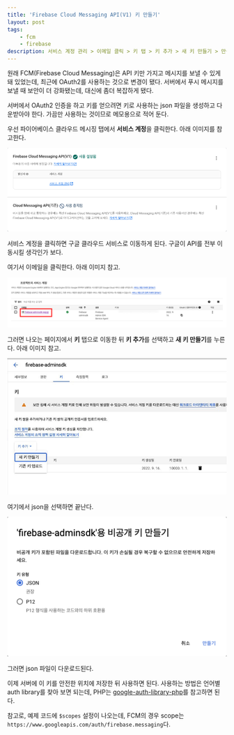 ```yaml
---
title: 'Firebase Cloud Messaging API(V1) 키 만들기'
layout: post
tags: 
    - fcm
    - firebase
description: 서비스 계정 관리 > 이메일 클릭 > 키 탭 > 키 추가 > 새 키 만들기 > 만들기 > json
---
```


원래 FCM(Firebase Cloud Messaging)은 API 키만 가지고 메시지를 보낼 수 있게 돼 있었는데, 최근에 OAuth2를 사용하는 것으로 변경이 됐다. 서버에서 푸시 메시지를 보낼 때 보안이 더 강화됐는데, 대신에 좀더 복잡하게 됐다.

서버에서 OAuth2 인증을 하고 키를 얻으려면 키로 사용하는 json 파일을 생성하고 다운받아야 한다. 가끔만 사용하는 것이므로 메모용으로 적어 둔다.

우선 파이어베이스 클라우드 메시징 탭에서 **서비스 계정**을 클릭한다. 아래 이미지를 참고한다.

![](/assets/2022/firebase-cloud-messaging-api(v1)-1.png)

서비스 계정을 클릭하면 구글 클라우드 서비스로 이동하게 된다. 구글이 API를 전부 이동시킬 생각인가 보다.

여기서 이메일을 클릭한다. 아래 이미지 참고.

![](/assets/2022/firebase-cloud-messaging-api(v1)-2.png)

그러면 나오는 페이지에서 **키** 탭으로 이동한 뒤 **키 추가**를 선택하고 **새 키 만들기**를 누른다. 아래 이미지 참고.

![](/assets/2022/firebase-cloud-messaging-api(v1)-3.jpg)

여기에서 json을 선택하면 끝난다.

![](/assets/2022/firebase-cloud-messaging-api(v1)-4.png)

그러면 json 파일이 다운로드된다.

이제 서버에 이 키를 안전한 위치에 저장한 뒤 사용하면 된다. 사용하는 방법은 언어별 auth library를 찾아 보면 되는데, PHP는 [google-auth-library-php](https://github.com/googleapis/google-auth-library-php)를 참고하면 된다.

참고로, 예제 코드에 `$scopes` 설정이 나오는데, FCM의 경우 scope는 `https://www.googleapis.com/auth/firebase.messaging`다.
